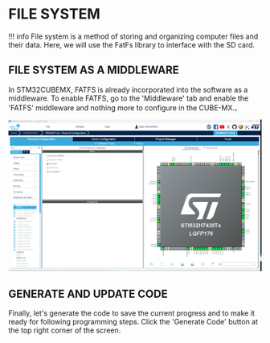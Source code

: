 # FILE SYSTEM

!!! info
    File system is a method of storing and organizing computer files and their data. Here, we will use the FatFs library to interface with the SD card.

## FILE SYSTEM AS A MIDDLEWARE
In STM32CUBEMX, FATFS is already incorporated into the software as a middleware. To enable FATFS, go to the 'Middleware' tab and enable the 'FATFS' middleware and nothing more to configure in the CUBE-MX.、

![config_fatfs](config_fatfs.png)

## GENERATE AND UPDATE CODE
Finally, let's generate the code to save the current progress and to make it ready for following programming steps. Click the 'Generate Code' button at the top right corner of the screen.